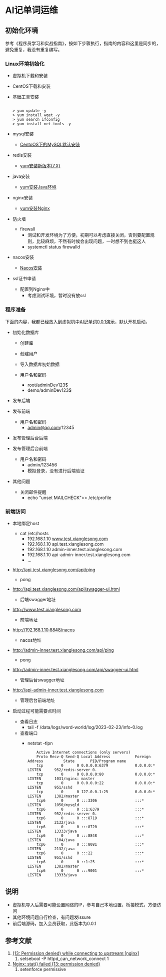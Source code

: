 # AI记单词运维

## 初始化环境

参考《程序员学习和实战指南》，按如下步骤执行，指南的内容和这里是同步的，避免重复，我没有重复编写。

### Linux环境初始化

* 虚拟机下载和安装

* CentOS下载和安装

* 基础工具安装

    ``` shell

    > yum update -y
    > yum install wget -y
    > yum search ifconfig
    > yum install net-tools -y

    ```

* mysql安装
  * [CentoOS下的MySQL默认安装](https://github.com/rulinma/it/blob/main/%E4%B8%AD%E9%97%B4%E4%BB%B6/%E6%95%B0%E6%8D%AE%E5%BA%93/MySQL/README.md)

* redis安装
  * [yum安装新版本(7.X)](https://github.com/rulinma/it/blob/main/%E4%B8%AD%E9%97%B4%E4%BB%B6/%E7%BC%93%E5%AD%98/Redis/README.md)

* java安装
  * [yum安装Java环境](https://github.com/rulinma/it/blob/main/%E5%90%8E%E7%AB%AF/Java%E5%BA%94%E7%94%A8/README.md)

* nginx安装
  * [yum安装Nginx](https://github.com/rulinma/it/blob/main/DevOps/%E8%BF%90%E7%BB%B4/%E8%B4%9F%E8%BD%BD%E5%9D%87%E8%A1%A1/Nginx/README.md)

* 防火墙
  * firewall
    * 测试和开发环境为了方便，初期可以考虑直接关闭，否则要配置规则，比较麻烦，不然有时候会出现问题，一时想不到也挺这人
    * systemctl status firewalld

* nacos安装
  * [Nacos安装](https://github.com/rulinma/it/blob/main/%E6%9E%B6%E6%9E%84%E8%AE%BE%E8%AE%A1/%E6%9E%B6%E6%9E%84/%E5%BE%AE%E6%9C%8D%E5%8A%A1/%E9%85%8D%E7%BD%AE%E4%B8%AD%E5%BF%83/Nacos/README.md)

* ssl证书申请
  * 配置到Nginx中
    * 考虑测试环境，暂时没有放ssl

### 程序准备

下面的内容，我都已经放入到虚拟机中[AI记单词0.0.1演示](https://www.bilibili.com/video/BV1QN411F7Rt/)，默认开机启动。

* 初始化数据库
  * 创建库
  * 创建用户
  * 导入数据库初始数据

  * 用户名和密码
    * root/adminDev123$
    * demo/adminDev123$

* 发布后端

* 发布前端
  * 用户名和密码
    * admin@qq.com/12345

* 发布管理后台后端

* 发布管理后台前端
  * 用户名和密码
    * admin/123456
    * 模拟登录，没有进行后端验证

* 其他问题
  * 关闭邮件提醒
    * echo "unset MAILCHECK">> /etc/profile

### 前端访问

* 本地绑定host
  * cat /etc/hosts
    * 192.168.1.10 www.test.xianglesong.com
    * 192.168.1.10 api.test.xianglesong.com
    * 192.168.1.10 admin-inner.test.xianglesong.com
    * 192.168.1.10 api-admin-inner.test.xianglesong.com
    * ...

* <http://api.test.xianglesong.com/api/ping>
  * pong
* <http://api.test.xianglesong.com/api/swagger-ui.html>
  * 后端swagger地址
* <http://www.test.xianglesong.com>
  * 前端地址
* <http://192.168.1.10:8848/nacos>
  * nacos地址
* <http://admin-inner.test.xianglesong.com/api/ping>
  * pong
* <http://admin-inner.test.xianglesong.com/api/swagger-ui.html>
  * 管理后台swagger地址
* <http://api-admin-inner.test.xianglesong.com>
  * 管理后台前端地址

* 启动过程可能需要点时间
  * 查看日志
    * tail -f /data/logs/word-world/log/2023-02-23/info-0.log
  * 查看端口
    * netstat -tlpn

      ``` shell
          Active Internet connections (only servers)
          Proto Recv-Q Send-Q Local Address           Foreign Address         State       PID/Program name
          tcp        0      0 0.0.0.0:6379            0.0.0.0:*               LISTEN      952/redis-server 0.
          tcp        0      0 0.0.0.0:80              0.0.0.0:*               LISTEN      1031/nginx: master
          tcp        0      0 0.0.0.0:22              0.0.0.0:*               LISTEN      951/sshd
          tcp        0      0 127.0.0.1:25            0.0.0.0:*               LISTEN      1382/master
          tcp6       0      0 :::3306                 :::*                    LISTEN      1050/mysqld
          tcp6       0      0 ::1:6379                :::*                    LISTEN      952/redis-server 0.
          tcp6       0      0 :::8719                 :::*                    LISTEN      2132/java
          tcp6       0      0 :::8720                 :::*                    LISTEN      13333/java
          tcp6       0      0 :::8848                 :::*                    LISTEN      1104/java
          tcp6       0      0 :::8081                 :::*                    LISTEN      2132/java
          tcp6       0      0 :::22                   :::*                    LISTEN      951/sshd
          tcp6       0      0 ::1:25                  :::*                    LISTEN      1382/master
          tcp6       0      0 :::9001                 :::*                    LISTEN      13333/java
      ```

## 说明

* 虚拟机导入后需要可能设置网络的IP，参考自己本地设置，桥接模式，方便访问
* 其他环境问题自行检查，有问题发issure
* 前后端源码，加入会员获取，此版本为0.0.1

## 参考文献

1. [(13: Permission denied) while connecting to upstream:[nginx]](https://stackoverflow.com/questions/23948527/13-permission-denied-while-connecting-to-upstreamnginx)
   1. setsebool -P httpd_can_network_connect 1
2. [Nginx: stat() failed (13: permission denied)](https://stackoverflow.com/questions/25774999/nginx-stat-failed-13-permission-denied)
   1. setenforce permissive
